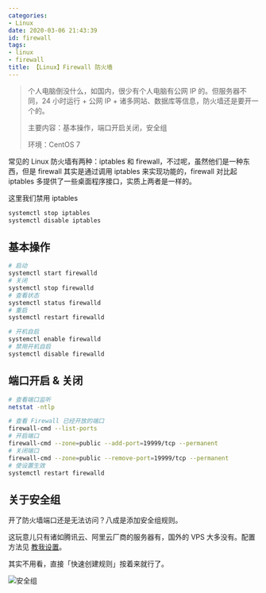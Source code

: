 ```yaml
---
categories:
- Linux
date: 2020-03-06 21:43:39
id: firewall
tags:
- linux
- firewall
title: 【Linux】Firewall 防火墙
---
```


> 个人电脑倒没什么，如国内，很少有个人电脑有公网 IP 的。但服务器不同，24 小时运行 + 公网 IP + 诸多网站、数据库等信息，防火墙还是要开一个的。
>
> 主要内容：基本操作，端口开启关闭，安全组
>
> 环境：CentOS 7

常见的 Linux 防火墙有两种：iptables 和 firewall，不过呢，虽然他们是一种东西，但是 firewall 其实是通过调用 iptables 来实现功能的，firewall 对比起 iptables 多提供了一些桌面程序接口，实质上两者是一样的。

这里我们禁用 iptables

```bash
systemctl stop iptables
systemctl disable iptables
```

## 基本操作

<!-- more -->

```bash
# 启动
systemctl start firewalld
# 关闭
systemctl stop firewalld
# 查看状态
systemctl status firewalld
# 重启
systemctl restart firewalld

# 开机自启
systemctl enable firewalld
# 禁用开机自启
systemctl disable firewalld
```

## 端口开启 & 关闭

```bash
# 查看端口监听
netstat -ntlp

# 查看 Firewall 已经开放的端口
firewall-cmd --list-ports
# 开启端口
firewall-cmd --zone=public --add-port=19999/tcp --permanent
# 关闭端口
firewall-cmd --zone=public --remove-port=19999/tcp --permanent
# 使设置生效
systemctl restart firewalld
```

## 关于安全组

开了防火墙端口还是无法访问？八成是添加安全组规则。

这玩意儿只有诸如腾讯云、阿里云厂商的服务器有，国外的 VPS 大多没有。配置方法见 [教我设置](https://help.aliyun.com/document_detail/25475.html?spm=5176.2020520101.121.1.6b144df5saKTIG)。

其实不用看，直接「快速创建规则」按着来就行了。

![安全组](https://gallery.vksir.zone/images/2020/03/05/QQ20200305005754.jpg)

